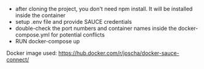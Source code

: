 - after cloning the project, you don't need npm install. It will be installed inside the container
- setup .env file and provide SAUCE credentials
- double-check the port numbers and container names inside the docker-compose.yml for potential conflicts
- RUN docker-compose up

Docker image used: https://hub.docker.com/r/joscha/docker-sauce-connect/
